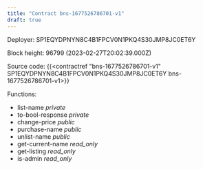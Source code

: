 ```yaml
---
title: "Contract bns-1677526786701-v1"
draft: true
---
```

Deployer: SP1EQYDPNYN8C4B1FPCV0N1PKQ4S30JMP8JC0ET6Y


 



Block height: 96799 (2023-02-27T20:02:39.000Z)

Source code: {{<contractref "bns-1677526786701-v1" SP1EQYDPNYN8C4B1FPCV0N1PKQ4S30JMP8JC0ET6Y bns-1677526786701-v1>}}

Functions:

* list-name _private_
* to-bool-response _private_
* change-price _public_
* purchase-name _public_
* unlist-name _public_
* get-current-name _read_only_
* get-listing _read_only_
* is-admin _read_only_
